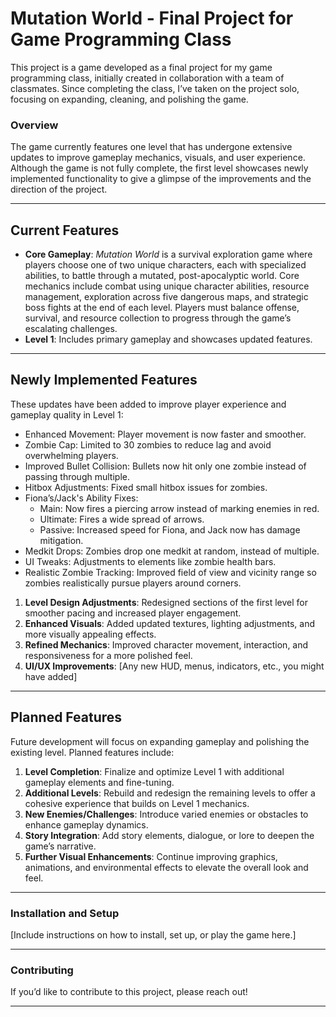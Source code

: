 # Mutation World - Final Project for Game Programming Class

This project is a game developed as a final project for my game programming class, initially created in collaboration with a team of classmates. Since completing the class, I’ve taken on the project solo, focusing on expanding, cleaning, and polishing the game.

### Overview

The game currently features one level that has undergone extensive updates to improve gameplay mechanics, visuals, and user experience. Although the game is not fully complete, the first level showcases newly implemented functionality to give a glimpse of the improvements and the direction of the project.

---

## Current Features

- **Core Gameplay**: *Mutation World* is a survival exploration game where players choose one of two unique characters, each with specialized abilities, to battle through a mutated, post-apocalyptic world. Core mechanics include combat using unique character abilities, resource management, exploration across five dangerous maps, and strategic boss fights at the end of each level. Players must balance offense, survival, and resource collection to progress through the game’s escalating challenges.
- **Level 1**: Includes primary gameplay and showcases updated features.

---

## Newly Implemented Features

These updates have been added to improve player experience and gameplay quality in Level 1:

- Enhanced Movement: Player movement is now faster and smoother.
- Zombie Cap: Limited to 30 zombies to reduce lag and avoid overwhelming players.
- Improved Bullet Collision: Bullets now hit only one zombie instead of passing through multiple.
- Hitbox Adjustments: Fixed small hitbox issues for zombies.
- Fiona’s/Jack's Ability Fixes:
  - Main: Now fires a piercing arrow instead of marking enemies in red.
  - Ultimate: Fires a wide spread of arrows.
  - Passive: Increased speed for Fiona, and Jack now has damage mitigation.
- Medkit Drops: Zombies drop one medkit at random, instead of multiple.
- UI Tweaks: Adjustments to elements like zombie health bars.
- Realistic Zombie Tracking: Improved field of view and vicinity range so zombies realistically pursue players around corners.

1. **Level Design Adjustments**: Redesigned sections of the first level for smoother pacing and increased player engagement.
2. **Enhanced Visuals**: Added updated textures, lighting adjustments, and more visually appealing effects.
3. **Refined Mechanics**: Improved character movement, interaction, and responsiveness for a more polished feel.
4. **UI/UX Improvements**: [Any new HUD, menus, indicators, etc., you might have added]

---

## Planned Features

Future development will focus on expanding gameplay and polishing the existing level. Planned features include:

1. **Level Completion**: Finalize and optimize Level 1 with additional gameplay elements and fine-tuning.
2. **Additional Levels**: Rebuild and redesign the remaining levels to offer a cohesive experience that builds on Level 1 mechanics.
3. **New Enemies/Challenges**: Introduce varied enemies or obstacles to enhance gameplay dynamics.
4. **Story Integration**: Add story elements, dialogue, or lore to deepen the game’s narrative.
5. **Further Visual Enhancements**: Continue improving graphics, animations, and environmental effects to elevate the overall look and feel.

---

### Installation and Setup

[Include instructions on how to install, set up, or play the game here.]

---

### Contributing

If you’d like to contribute to this project, please reach out!

---

